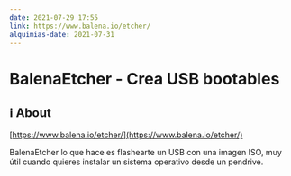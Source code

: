 ```yaml
---
date: 2021-07-29 17:55
link: https://www.balena.io/etcher/
alquimias-date: 2021-07-31
---
```


# BalenaEtcher - Crea USB bootables

## ℹ️ About

[https://www.balena.io/etcher/](https://www.balena.io/etcher/)

BalenaEtcher lo que hace es flashearte un USB con una imagen ISO, muy útil cuando quieres instalar un sistema operativo desde un pendrive.


